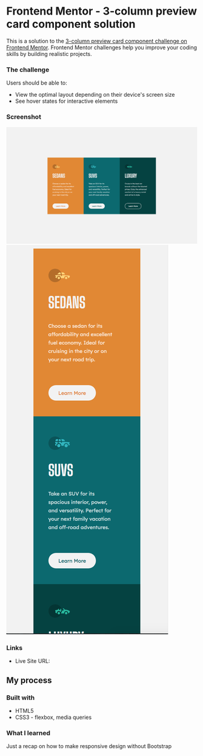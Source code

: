 # Frontend Mentor - 3-column preview card component solution

This is a solution to the [3-column preview card component challenge on Frontend Mentor](https://www.frontendmentor.io/challenges/3column-preview-card-component-pH92eAR2-). Frontend Mentor challenges help you improve your coding skills by building realistic projects. 


### The challenge

Users should be able to:

- View the optimal layout depending on their device's screen size
- See hover states for interactive elements

### Screenshot

![](result/cards1.png)
![](result/cards2.png)


### Links

- Live Site URL: 

## My process

### Built with

- HTML5
- CSS3 - flexbox, media queries


### What I learned

Just a recap on how to make responsive design without Bootstrap


